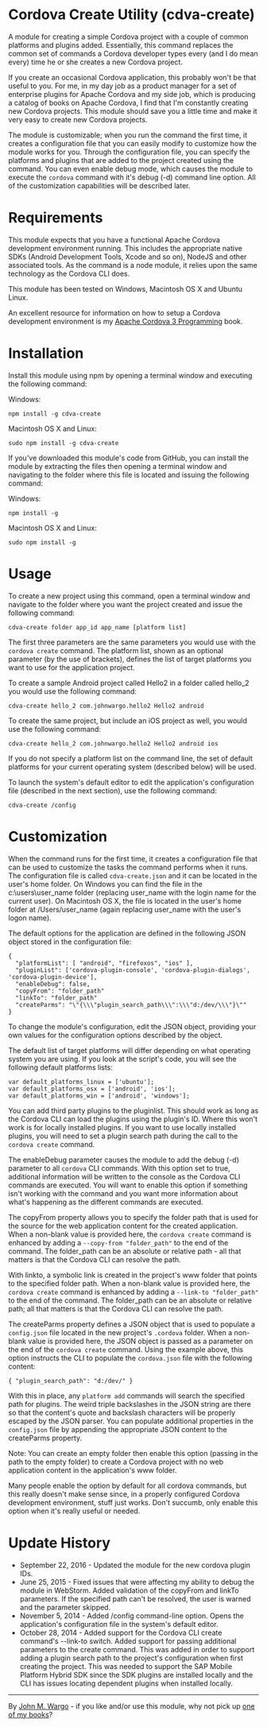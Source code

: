 Cordova Create Utility (cdva-create) 
====================================

A module for creating a simple Cordova project with a couple of common platforms and plugins added. Essentially, this command replaces the common set of commands a Cordova developer types every (and I do mean every) time he or she creates a new Cordova project. 

If you create an occasional Cordova application, this probably won't be that useful to you. For me, in my day job as a product manager for a set of enterprise plugins for Apache Cordova and my side job, which is producing a catalog of books on Apache Cordova, I find that I'm constantly creating new Cordova projects. This module should save you a little time and make it very easy to create new Cordova projects.

The module is customizable; when you run the command the first time, it creates a configuration file that you can easily modify to customize how the module works for you. Through the configuration file, you can specify the platforms and plugins that are added to the project created using the command. You can even enable debug mode, which causes the module to execute the `cordova` command with it's debug (-d) command line option. All of the customization capabilities will be described later.

Requirements
============
This module expects that you have a functional Apache Cordova development environment running. This includes the appropriate native SDKs (Android Development Tools, Xcode and so on), NodeJS and other associated tools. As the command is a node module, it relies upon the same technology as the Cordova CLI does. 

This module has been tested on Windows, Macintosh OS X and Ubuntu Linux.

An excellent resource for information on how to setup a Cordova development environment is my [Apache Cordova 3 Programming](http://www.cordovaprogramming.com) book.

Installation
============
Install this module using npm by opening a terminal window and executing the following command:

Windows:

	npm install -g cdva-create

Macintosh OS X and Linux:

	sudo npm install -g cdva-create


If you've downloaded this module's code from GitHub, you can install the module by extracting the files then opening a terminal window and navigating to the folder where this file is located and issuing the following command:

Windows:

	npm install -g

Macintosh OS X and Linux:

	sudo npm install -g

Usage
===========
To create a new project using this command, open a terminal window and navigate to the folder where you want the project created and issue the following command:

	cdva-create folder app_id app_name [platform list]

The first three parameters are the same parameters you would use with the `cordova create` command. The platform list, shown as an optional parameter (by the use of brackets), defines the list of target platforms you want to use for the application project.

To create a sample Android project called Hello2 in a folder called hello_2 you would use the following command:

	cdva-create hello_2 com.johnwargo.hello2 Hello2 android

To create the same project, but include an iOS project as well, you would use the following command:

	cdva-create hello_2 com.johnwargo.hello2 Hello2 android ios

If you do not specify a platform list on the command line, the set of default platforms for your current operating system (described below) will be used.

To launch the system's default editor to edit the application's configuration file (described in the next section), use the following command:

	cdva-create /config 

Customization
======================
When the command runs for the first time, it creates a configuration file that can be used to customize the tasks the command performs when it runs. The configuration file is called `cdva-create.json` and it can be located in the user's home folder. On Windows you can find the file in the c:\users\user_name folder (replacing user_name with the login name for the current user). On Macintosh OS X, the file is located in the user's home folder at /Users/user_name (again replacing user_name with the user's logon name).

The default options for the application are defined in the following JSON object stored in the configuration file:

    {
      "platformList": [ "android", "firefoxos", "ios" ],
      "pluginList": ['cordova-plugin-console', 'cordova-plugin-dialogs', 'cordova-plugin-device'],
      "enableDebug": false,
	  "copyFrom": "folder_path"
	  "linkTo": "folder_path"
	  "createParms": "\"{\\\"plugin_search_path\\\":\\\"d:/dev/\\\"}\""
    }

To change the module's configuration, edit the JSON object, providing your own values for the configuration options described by the object. 

The default list of target platforms will differ depending on what operating system you are using. If you look at the script's code, you will see the following default platforms lists:

  	var default_platforms_linux = ['ubuntu'];
  	var default_platforms_osx = ['android', 'ios'];
  	var default_platforms_win = ['android', 'windows'];
	
You can add third party plugins to the pluginlist. This should work as long as the Cordova CLI can load the plugins using the plugin's ID. Where this won't work is for locally installed plugins. If you want to use locally installed plugins, you will need to set a plugin search path during the call to the `cordova create` command. 

The enableDebug parameter causes the module to add the debug (-d) parameter to all `cordova` CLI commands. With this option set to true, additional information will be written to the console as the Cordova CLI commands are executed. You will want to enable this option if something isn't working with the command and you want more information about what's happening as the different commands are executed. 

The copyFrom property allows you to specify the folder path that is used for the source for the web application content for the created application. When a non-blank value is provided here, the `cordova create` command is enhanced by adding a `--copy-from "folder_path"` to the end of the command. The folder_path can be an absolute or relative path - all that matters is that the Cordova CLI can resolve the path.

With linkto, a symbolic link is created in the project's www folder that points to the specified folder path. When a non-blank value is provided here, the `cordova create` command is enhanced by adding a `--link-to "folder_path"` to the end of the command. The folder_path can be an absolute or relative path; all that matters is that the Cordova CLI can resolve the path.

The createParms property defines a JSON object that is used to populate a `config.json` file located in the new project's `.cordova` folder.  When a non-blank value is provided here, the JSON object is passed as a parameter on the end of the `cordova create` command. Using the example above, this option instructs the CLI to populate the `cordova.json` file with the following content: 

	{ "plugin_search_path": "d:/dev/" }

With this in place, any `platform add` commands will search the specified path for plugins. The weird triple backslashes in the JSON string are there so that the content's quote and backslash characters will be properly escaped by the JSON parser. You can populate additional properties in the `config.json` file by appending the appropriate JSON content to the createParms property.

Note: You can create an empty folder then enable this option (passing in the path to the empty folder) to create a Cordova project with no web application content in the application's www folder.

Many people enable the option by default for all cordova commands, but this really doesn't make sense since, in a properly configured Cordova development environment, stuff just works. Don't succumb, only enable this option when it's really useful or needed. 

Update History
==============
+ September 22, 2016 - Updated the module for the new cordova plugin IDs.
+ June 25, 2015 - Fixed issues that were affecting my ability to debug the module in WebStorm. Added validation of the copyFrom and linkTo parameters. If the specified path can't be resolved, the user is warned and the parameter skipped.
+ November 5, 2014 - Added /config command-line option. Opens the application's configuration file in the system's default editor.  
+ October 28, 2014 - Added support for the Cordova CLI create command's --link-to switch. Added support for passing additional parameters to the create command. This was added in order to support adding a plugin search path to the project's configuration when first creating the project. This was needed to support the SAP Mobile Platform Hybrid SDK since the SDK plugins are installed locally and the CLI has issues locating dependent plugins when installed locally.  
 
* * *
By [John M. Wargo](http://www.johnwargo.com) - if you like and/or use this module, why not pick up [one of my books](http://www.johnwargobooks.com)?